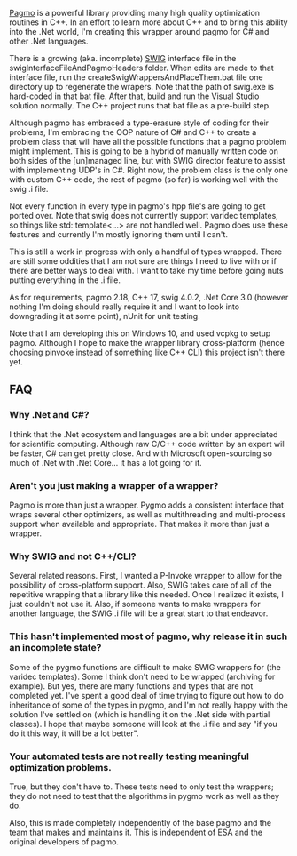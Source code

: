 [Pagmo](https://esa.github.io/pagmo2/) is a powerful library providing many high quality optimization routines in C++.  In an effort to learn more about C++ and to bring this ability into the .Net world, I'm creating this wrapper around pagmo for C# and other .Net languages.

There is a growing (aka. incomplete) [SWIG](https://www.swig.org/) interface file in the swigInterfaceFileAndPagmoHeaders folder.  When edits are made to that interface file, run the createSwigWrappersAndPlaceThem.bat file one directory up to regenerate the wrapers.  Note that the path of swig.exe is hard-coded in that bat file.  After that, build and run the Visual Studio solution normally.  The C++ project runs that bat file as a pre-build step.

Although pagmo has embraced a type-erasure style of coding for their problems, I'm embracing the OOP nature of C# and C++ to create a problem class that will have all the possible functions that a pagmo problem might implement.  This is going to be a hybrid of manually written code on both sides of the [un]managed line, but with SWIG director feature to assist with implementing UDP's in C#.  Right now, the problem class is the only one with custom C++ code, the rest of pagmo (so far) is working well with the swig .i file.

Not every function in every type in pagmo's hpp file's are going to get ported over.  Note that swig does not currently support varidec templates, so things like std::template<...> are not handled well. Pagmo does use these features and currently I'm mostly ignoring them until I can't.

This is still a work in progress with only a handful of types wrapped.  There are still some oddities that I am not sure are things I need to live with or if there are better ways to deal with.  I want to take my time before going nuts putting everything in the .i file.

As for requirements, pagmo 2.18, C++ 17, swig 4.0.2, .Net Core 3.0 (however nothing I'm doing should really require it and I want to look into downgrading it at some point), nUnit for unit testing.

Note that I am developing this on Windows 10, and used vcpkg to setup pagmo.  Although I hope to make the wrapper library cross-platform (hence choosing pinvoke instead of something like C++ CLI) this project isn't there yet.

## FAQ

### Why .Net and C#?
I think that the .Net ecosystem and languages are a bit under appreciated for scientific computing.  Although raw C/C++ code written by an expert will be faster, C# can get pretty close.  And with Microsoft open-sourcing so much of .Net with .Net Core... it has a lot going for it.

### Aren't you just making a wrapper of a wrapper?

Pagmo is more than just a wrapper.  Pygmo adds a consistent interface that wraps several other optimizers, as well as multithreading and multi-process support when available and appropriate.  That makes it more than just a wrapper.

### Why SWIG and not C++/CLI?

Several related reasons.  First, I wanted a P-Invoke wrapper to allow for the possibility of cross-platform support.  Also, SWIG takes care of all of the repetitive wrapping that a library like this needed.  Once I realized it exists, I just couldn't not use it.
Also, if someone wants to make wrappers for another language, the SWIG .i file will be a great start to that endeavor.  

### This hasn't implemented most of pagmo, why release it in such an incomplete state?

Some of the pygmo functions are difficult to make SWIG wrappers for (the varidec templates).  Some I think don't need to be wrapped (archiving for example).  But yes, there are many functions and types that are not completed yet.  I've spent a good deal of time trying to figure out how to do inheritance of some of the types in pygmo, and I'm not really happy with the solution I've settled on (which is handling it on the .Net side with partial classes).  I hope that maybe someone will look at the .i file and say "if you do it this way, it will be a lot better".  

### Your automated tests are not really testing meaningful optimization problems.

True, but they don't have to.  These tests need to only test the wrappers; they do not need to test that the algorithms in pygmo work as well as they do.


Also, this is made completely independently of the base pagmo and the team that makes and maintains it.  This is independent of ESA and the original developers of pagmo.

